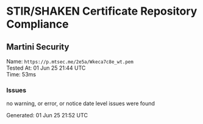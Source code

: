 # STIR/SHAKEN Certificate Repository Compliance

## Martini Security

Name: `https://p.mtsec.me/2e5a/Wkeca7c8e_wt.pem`\
Tested At: 01 Jun 25 21:44 UTC\
Time: 53ms

### Issues

no warning, or error, or notice date level issues were found

Generated: 01 Jun 25 21:52 UTC